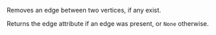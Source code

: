 Removes an edge between two vertices, if any exist.

Returns the edge attribute if an edge was present, or `None` otherwise.

